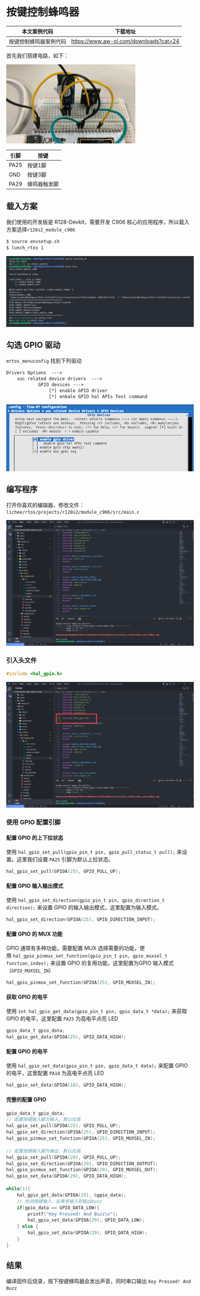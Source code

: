 # 按键控制蜂鸣器

| 本文案例代码 | 下载地址 |
| ---------------------- | -------------------------------------- |
| 按键控制蜂鸣器案例代码 | https://www.aw-ol.com/downloads?cat=24 |

首先我们搭建电路，如下：

![image-20230815135935193](assets/post/keypressbuzz/image-20230815135935193.png)

| 引脚 | 按键         |
| ---- | ------------ |
| PA25 | 按键1脚      |
| GND  | 按键3脚      |
| PA29 | 蜂鸣器触发脚 |

## 载入方案

我们使用的开发板是 R128-Devkit，需要开发 C906 核心的应用程序，所以载入方案选择`r128s2_module_c906`

```bash
$ source envsetup.sh 
$ lunch_rtos 1
```

![](assets/post/keypressbuzz/72a7c89591f87b8b108e761882986c3c50a99f29.png)

## 勾选 GPIO 驱动

`mrtos_menuconfig` 找到下列驱动

```
Drivers Options  --->
    soc related device drivers  --->
            GPIO devices --->
                [*] enable GPIO driver
                [*] enbale GPIO hal APIs Test command
```

![](assets/post/keypressbuzz/2023-08-15-11-09-04-image-20230803111740921.png)

## 编写程序

打开你喜欢的编辑器，修改文件：`lichee/rtos/projects/r128s2/module_c906/src/main.c`

![](assets/post/keypressbuzz/93f23b7b43c2b88b07d690ac1438e9008f840886.png)

### 引入头文件

```c
#include <hal_gpio.h>
```

![](assets/post/keypressbuzz/7b5cb3a89bcbe28c4f4ed5ae9b64bd5b0a8aaa71.png)

### 使用 GPIO 配置引脚

#### 配置 GPIO 的上下拉状态

使用 `hal_gpio_set_pull(gpio_pin_t pin, gpio_pull_status_t pull);` 来设置。这里我们设置 `PA25` 引脚为默认上拉状态。

```c
hal_gpio_set_pull(GPIOA(25), GPIO_PULL_UP);
```

#### 配置 GPIO 输入输出模式

使用 `hal_gpio_set_direction(gpio_pin_t pin, gpio_direction_t direction);` 来设置 GPIO 的输入输出模式，这里配置为输入模式。

```c
hal_gpio_set_direction(GPIOA(25), GPIO_DIRECTION_INPUT);
```

#### 配置 GPIO 的 MUX 功能

GPIO 通常有多种功能，需要配置 MUX 选择需要的功能，使用 `hal_gpio_pinmux_set_function(gpio_pin_t pin, gpio_muxsel_t function_index);` 来设置 GPIO 的复用功能，这里配置为GPIO 输入模式（`GPIO_MUXSEL_IN`）

```c
hal_gpio_pinmux_set_function(GPIOA(25), GPIO_MUXSEL_IN);
```

#### 获取 GPIO 的电平

使用 `int hal_gpio_get_data(gpio_pin_t pin, gpio_data_t *data);` 来获取 GPIO 的电平，这里配置 `PA25` 为高电平点亮 LED

```c
gpio_data_t gpio_data;
hal_gpio_get_data(GPIOA(25), GPIO_DATA_HIGH);
```

#### 配置 GPIO 的电平

使用 `hal_gpio_set_data(gpio_pin_t pin, gpio_data_t data);` 来配置 GPIO 的电平，这里配置 `PA18` 为高电平点亮 LED

```c
hal_gpio_set_data(GPIOA(18), GPIO_DATA_HIGH);
```

#### 完整的配置 GPIO

```c
gpio_data_t gpio_data;
// 配置按键输入脚为输入，默认拉高
hal_gpio_set_pull(GPIOA(25), GPIO_PULL_UP);
hal_gpio_set_direction(GPIOA(25), GPIO_DIRECTION_INPUT);
hal_gpio_pinmux_set_function(GPIOA(25), GPIO_MUXSEL_IN);

// 配置按键输入脚为输出，默认拉高
hal_gpio_set_pull(GPIOA(29), GPIO_PULL_UP);
hal_gpio_set_direction(GPIOA(29), GPIO_DIRECTION_OUTPUT);
hal_gpio_pinmux_set_function(GPIOA(29), GPIO_MUXSEL_OUT);
hal_gpio_set_data(GPIOA(29), GPIO_DATA_HIGH);

while(1){
    hal_gpio_get_data(GPIOA(25), &gpio_data);
    // 检测按键输入，如果有输入则输出buzz
    if(gpio_data == GPIO_DATA_LOW){
        printf("Key Pressed! And Buzz\n");
        hal_gpio_set_data(GPIOA(29), GPIO_DATA_LOW);
    } else {
        hal_gpio_set_data(GPIOA(29), GPIO_DATA_HIGH);
    }
}
```

## 结果

编译固件后烧录，按下按键蜂鸣器会发出声音，同时串口输出 `Key Pressed! And Buzz`